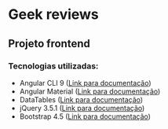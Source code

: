# Geek reviews

## Projeto frontend

 
### Tecnologias utilizadas:

  

 - Angular CLI 9 ([Link para documentação](https://cli.angular.io/))
 - Angular Material ([Link para documentação](https://material.angular.io/))
 - DataTables ([Link para documentação](https://l-lin.github.io/angular-datatables/#/getting-starte))
 - jQuery 3.5.1 ([Link para documentação](https://api.jquery.com/))
 - Bootstrap 4.5 ([Link para documentação](https://getbootstrap.com/docs/4.0/getting-started))
 
